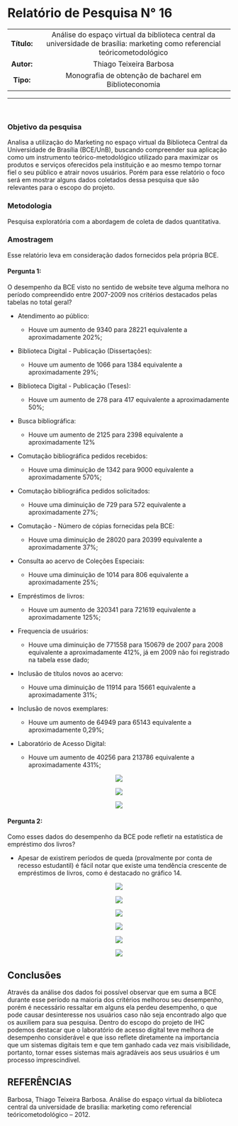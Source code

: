# Relatório de Pesquisa N° 16

| | |
|:-:| :-: |
| **Título:** | Análise do espaço virtual da biblioteca central da universidade de brasília: marketing como referencial teóricometodológico |
| **Autor:** | Thiago Teixeira Barbosa |
| **Tipo:** | Monografia de obtenção de bacharel em Biblioteconomia |
___
<br/>


### **Objetivo da pesquisa**

Analisa a utilização do Marketing no espaço virtual da Biblioteca Central da Universidade de Brasília (BCE/UnB), buscando compreender sua aplicação como um instrumento teórico-metodológico utilizado para maximizar os produtos e serviços oferecidos pela instituição e ao mesmo tempo tornar fiel o seu público e atrair novos usuários. Porém para esse relatório o foco será em mostrar alguns dados coletados dessa pesquisa que são relevantes para o escopo do projeto.

### **Metodologia**

Pesquisa exploratória com a abordagem de coleta de dados quantitativa.

### **Amostragem**

Esse relatório leva em consideração dados fornecidos pela própria BCE.

#### Pergunta 1:
O desempenho da BCE visto no sentido de website teve alguma melhora no período compreendido entre 2007-2009 nos critérios destacados pelas tabelas no total geral?

* Atendimento ao público:
  - Houve um aumento de 9340 para 28221 equivalente a aproximadamente 202%;

* Biblioteca Digital - Publicação (Dissertações):
  - Houve um aumento de 1066 para 1384 equivalente a aproximadamente 29%;

* Biblioteca Digital - Publicação (Teses):
  - Houve um aumento de 278 para 417 equivalente a aproximadamente 50%;

* Busca bibliográfica:
  - Houve um aumento de 2125 para 2398 equivalente a aproximadamente 12%

* Comutação bibliográfica pedidos recebidos:
  - Houve uma diminuição de 1342 para 9000 equivalente a aproximadamente 570%;

* Comutação bibliográfica pedidos solicitados:
  - Houve uma diminuição de 729 para 572 equivalente a aproximadamente 27%;

* Comutação - Número de cópias fornecidas pela BCE:
  - Houve uma diminuição de 28020 para 20399 equivalente a aproximadamente 37%;

* Consulta ao acervo de Coleções Especiais:
  - Houve uma diminuição de 1014 para 806 equivalente a aproximadamente 25%;

* Empréstimos de livros:
  - Houve um aumento de 320341 para  721619 equivalente a aproximadamente 125%;

* Frequencia de usuários:
  - Houve uma diminuição de 771558 para 150679 de 2007 para 2008 equivalente a aproximadamente 412%, já em 2009 não foi registrado na tabela esse dado;

* Inclusão de títulos novos ao acervo:
  - Houve uma diminuição de 11914 para 15661 equivalente a aproximadamente 31%;

* Inclusão de novos exemplares:
  - Houve um aumento de 64949 para 65143 equivalente a aproximadamente 0,29%;

* Laboratório de Acesso Digital:
  - Houve um aumento de 40256 para 213786 equivalente a aproximadamente 431%;

<p align='center'>
  <img src='../_media/assets/images/print_screen/user-profile-reports/user-profile-search-16.1.png'>
</p>
<p align='center'>
  <img src='../_media/assets/images/print_screen/user-profile-reports/user-profile-search-16.2.png'>
</p>
<p align='center'>
  <img src='../_media/assets/images/print_screen/user-profile-reports/user-profile-search-16.3.png'>
</p>

#### Pergunta 2:
Como esses dados do desempenho da BCE pode refletir na estatística de empréstimo dos livros?

* Apesar de existirem períodos de queda (provalmente por conta de recesso estudantil) é fácil notar que existe uma tendência crescente de empréstimos de livros, como é destacado no gráfico 14.
<p align='center'>
  <img src='../_media/assets/images/print_screen/user-profile-reports/user-profile-search-16.4.png'>
</p>

<p align='center'>
  <img src='../_media/assets/images/print_screen/user-profile-reports/user-profile-search-16.5.png'>
</p>
<p align='center'>
  <img src='../_media/assets/images/print_screen/user-profile-reports/user-profile-search-16.6.png'>
</p>
<p align='center'>
  <img src='../_media/assets/images/print_screen/user-profile-reports/user-profile-search-16.7.png'>
</p>
<p align='center'>
  <img src='../_media/assets/images/print_screen/user-profile-reports/user-profile-search-16.8.png'>
</p>
<p align='center'>
  <img src='../_media/assets/images/print_screen/user-profile-reports/user-profile-search-16.9.png'>
</p>

## Conclusões

Através da análise dos dados foi possível observar que em suma a BCE durante esse período na maioria dos critérios melhorou seu desempenho, porém é necessário ressaltar em alguns ela perdeu desempenho, o que pode causar desinteresse nos usuários caso não seja encontrado algo que os auxiliem para sua pesquisa. Dentro do escopo do projeto de IHC podemos destacar que o laboratório de acesso digital teve melhora de desempenho considerável e que isso reflete diretamente na importancia que um sistemas digitais tem  e que tem ganhado cada vez mais visibilidade, portanto, tornar esses sistemas mais agradáveis aos seus usuários é um processo imprescindível.

## REFERÊNCIAS

Barbosa, Thiago Teixeira Barbosa. Análise do espaço virtual da biblioteca central da universidade de brasília: marketing como referencial teóricometodológico – 2012.
